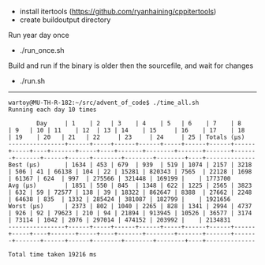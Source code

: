 - install itertools (https://github.com/ryanhaining/cppitertools)
- create buildoutput directory

Run year day once
- ./run_once.sh <year> <day>

Build and run <year> <day> if the binary is older then the sourcefile, and wait for changes
- ./run.sh <year> <day>


---
```
wartoy@MU-TH-R-182:~/src/advent_of_code$ ./time_all.sh 
Running each day 10 times

        Day     | 1    | 2   | 3    | 4    | 5   | 6    | 7    | 8    | 9   | 10 | 11    | 12  | 13 | 14    | 15     | 16    | 17    | 18    | 19    | 20   | 21   | 22     | 23     | 24     | 25 | Totals (µs)
----------------+------+-----+------+------+-----+------+------+------+-----+----+-------+-----+----+-------+--------+-------+-------+-------+-------+------+------+--------+--------+--------+----+--------------
Best (µs)       | 1634 | 453 | 679  | 939  | 519 | 1074 | 2157 | 3218 | 506 | 41 | 66138 | 104 | 22 | 15281 | 820343 | 7565  | 22128 | 1698  | 61367 | 624  | 997  | 275566 | 321448 | 169199 |    | 1773700
Avg (µs)        | 1851 | 550 | 845  | 1348 | 622 | 1225 | 2565 | 3823 | 632 | 59 | 72577 | 138 | 39 | 18322 | 862647 | 8388  | 27662 | 2248  | 64638 | 835  | 1332 | 285424 | 381087 | 182799 |    | 1921656
Worst (µs)      | 2373 | 802 | 1040 | 2265 | 828 | 1341 | 2994 | 4737 | 926 | 92 | 79623 | 210 | 94 | 21894 | 913945 | 10526 | 36577 | 3174  | 73114 | 1042 | 2076 | 297014 | 474152 | 203992 |    | 2134831
----------------+------+-----+------+------+-----+------+------+------+-----+----+-------+-----+----+-------+--------+-------+-------+-------+-------+------+------+--------+--------+--------+----+--------------

Total time taken 19216 ms
```